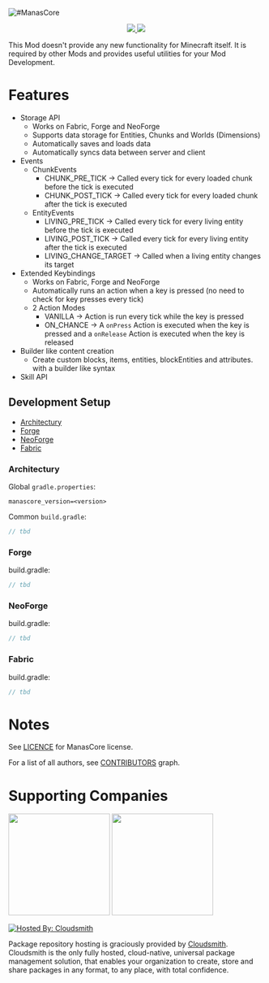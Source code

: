 ![#ManasCore](https://www.bisecthosting.com/images/CF/ManasCore/BH_MC_Header.png)
<p align="center"><a href="https://www.curseforge.com/minecraft/mc-mods/manascore"><img src="https://cf.way2muchnoise.eu/full_619025_downloads.svg"> <img src="https://cf.way2muchnoise.eu/versions/619025.svg"></a></p>
This Mod doesn't provide any new functionality for Minecraft itself. It is required by other Mods and provides useful utilities for your Mod Development.

# Features

- Storage API
    - Works on Fabric, Forge and NeoForge
    - Supports data storage for Entities, Chunks and Worlds (Dimensions)
    - Automatically saves and loads data
    - Automatically syncs data between server and client
- Events
    - ChunkEvents
        - CHUNK_PRE_TICK -> Called every tick for every loaded chunk before the tick is executed
        - CHUNK_POST_TICK -> Called every tick for every loaded chunk after the tick is executed
    - EntityEvents
        - LIVING_PRE_TICK -> Called every tick for every living entity before the tick is executed
        - LIVING_POST_TICK -> Called every tick for every living entity after the tick is executed
        - LIVING_CHANGE_TARGET -> Called when a living entity changes its target
- Extended Keybindings
    - Works on Fabric, Forge and NeoForge
    - Automatically runs an action when a key is pressed (no need to check for key presses every tick)
    - 2 Action Modes
        - VANILLA -> Action is run every tick while the key is pressed
        - ON_CHANCE -> A `onPress` Action is executed when the key is pressed and a `onRelease` Action is executed when
          the key is released
- Builder like content creation
    - Create custom blocks, items, entities, blockEntities and attributes. with a builder like syntax
- Skill API

## Development Setup

- [Architectury](#architectury)
- [Forge](#forge)
- [NeoForge](#neoforge)
- [Fabric](#fabric)

### Architectury

Global `gradle.properties`:

```properties
manascore_version=<version>
```

Common `build.gradle`:

```groovy
// tbd
```

### Forge

build.gradle:

```groovy
// tbd
```

### NeoForge

build.gradle:

```groovy
// tbd
```

### Fabric

build.gradle:

```groovy
// tbd
```

# Notes

See [LICENCE](https://github.com/ManasMods/ManasCore/blob/master/LICENSE) for ManasCore license.

For a list of all authors, see [CONTRIBUTORS](https://github.com/ManasMods/ManasCore/graphs/contributors) graph.

# Supporting Companies

[<img src="https://resources.jetbrains.com/storage/products/company/brand/logos/jb_beam.png" width="200">](https://jb.gg/OpenSourceSupport)
[<img src="https://user-images.githubusercontent.com/35544624/202033667-5064bf39-f8a0-46ec-9ddd-bcbb313e1d26.png" width="200">](https://bisecthosting.com/bloodmoon)

[![Hosted By: Cloudsmith](https://img.shields.io/badge/OSS%20hosting%20by-cloudsmith-blue?logo=cloudsmith&style=for-the-badge)](https://cloudsmith.com)

Package repository hosting is graciously provided by  [Cloudsmith](https://cloudsmith.com).
Cloudsmith is the only fully hosted, cloud-native, universal package management solution, that
enables your organization to create, store and share packages in any format, to any place, with total
confidence.
